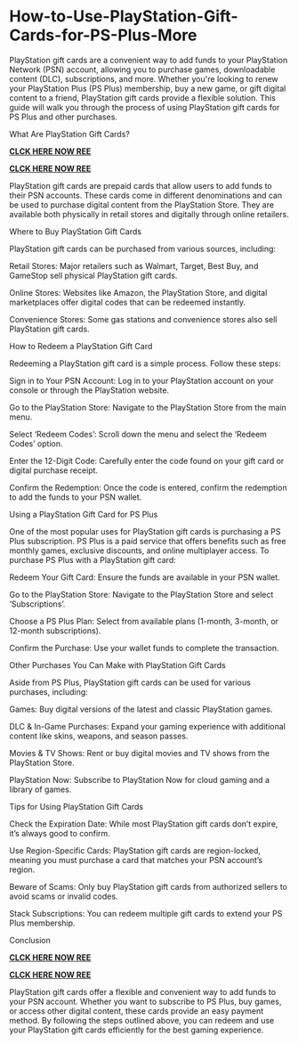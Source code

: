 # How-to-Use-PlayStation-Gift-Cards-for-PS-Plus-More
PlayStation gift cards are a convenient way to add funds to your PlayStation Network (PSN) account, allowing you to purchase games, downloadable content (DLC), subscriptions, and more. Whether you're looking to renew your PlayStation Plus (PS Plus) membership, buy a new game, or gift digital content to a friend, PlayStation gift cards provide a flexible solution. This guide will walk you through the process of using PlayStation gift cards for PS Plus and other purchases.

What Are PlayStation Gift Cards?

**[CLCK HERE NOW REE](https://tinyurl.com/pnsgiftcads)**

**[CLCK HERE NOW REE](https://tinyurl.com/pnsgiftcads)**

PlayStation gift cards are prepaid cards that allow users to add funds to their PSN accounts. These cards come in different denominations and can be used to purchase digital content from the PlayStation Store. They are available both physically in retail stores and digitally through online retailers.

Where to Buy PlayStation Gift Cards

PlayStation gift cards can be purchased from various sources, including:

Retail Stores: Major retailers such as Walmart, Target, Best Buy, and GameStop sell physical PlayStation gift cards.

Online Stores: Websites like Amazon, the PlayStation Store, and digital marketplaces offer digital codes that can be redeemed instantly.

Convenience Stores: Some gas stations and convenience stores also sell PlayStation gift cards.

How to Redeem a PlayStation Gift Card

Redeeming a PlayStation gift card is a simple process. Follow these steps:

Sign in to Your PSN Account: Log in to your PlayStation account on your console or through the PlayStation website.

Go to the PlayStation Store: Navigate to the PlayStation Store from the main menu.

Select ‘Redeem Codes’: Scroll down the menu and select the ‘Redeem Codes’ option.

Enter the 12-Digit Code: Carefully enter the code found on your gift card or digital purchase receipt.

Confirm the Redemption: Once the code is entered, confirm the redemption to add the funds to your PSN wallet.

Using a PlayStation Gift Card for PS Plus

One of the most popular uses for PlayStation gift cards is purchasing a PS Plus subscription. PS Plus is a paid service that offers benefits such as free monthly games, exclusive discounts, and online multiplayer access.
To purchase PS Plus with a PlayStation gift card:

Redeem Your Gift Card: Ensure the funds are available in your PSN wallet.

Go to the PlayStation Store: Navigate to the PlayStation Store and select ‘Subscriptions’.

Choose a PS Plus Plan: Select from available plans (1-month, 3-month, or 12-month subscriptions).

Confirm the Purchase: Use your wallet funds to complete the transaction.

Other Purchases You Can Make with PlayStation Gift Cards

Aside from PS Plus, PlayStation gift cards can be used for various purchases, including:

Games: Buy digital versions of the latest and classic PlayStation games.

DLC & In-Game Purchases: Expand your gaming experience with additional content like skins, weapons, and season passes.

Movies & TV Shows: Rent or buy digital movies and TV shows from the PlayStation Store.

PlayStation Now: Subscribe to PlayStation Now for cloud gaming and a library of games.

Tips for Using PlayStation Gift Cards

Check the Expiration Date: While most PlayStation gift cards don’t expire, it’s always good to confirm.

Use Region-Specific Cards: PlayStation gift cards are region-locked, meaning you must purchase a card that matches your PSN account’s region.

Beware of Scams: Only buy PlayStation gift cards from authorized sellers to avoid scams or invalid codes.

Stack Subscriptions: You can redeem multiple gift cards to extend your PS Plus membership.

Conclusion

**[CLCK HERE NOW REE](https://tinyurl.com/pnsgiftcads)**

**[CLCK HERE NOW REE](https://tinyurl.com/pnsgiftcads)**

PlayStation gift cards offer a flexible and convenient way to add funds to your PSN account. Whether you want to subscribe to PS Plus, buy games, or access other digital content, these cards provide an easy payment method. By following the steps outlined above, you can redeem and use your PlayStation gift cards efficiently for the best gaming experience.
